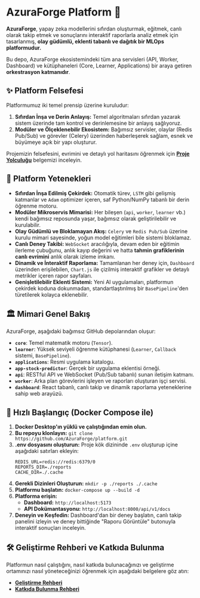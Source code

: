 # AzuraForge Platform 🚀

**AzuraForge**, yapay zeka modellerini sıfırdan oluşturmak, eğitmek, canlı olarak takip etmek ve sonuçlarını interaktif raporlarla analiz etmek için tasarlanmış, **olay güdümlü, eklenti tabanlı ve dağıtık bir MLOps platformudur.**

Bu depo, AzuraForge ekosistemindeki tüm ana servisleri (API, Worker, Dashboard) ve kütüphaneleri (Core, Learner, Applications) bir araya getiren **orkestrasyon katmanıdır**.

## ✨ Platform Felsefesi

Platformumuz iki temel prensip üzerine kuruludur:

1.  **Sıfırdan İnşa ve Derin Anlayış:** Temel algoritmaları sıfırdan yazarak sistem üzerinde tam kontrol ve derinlemesine bir anlayış sağlıyoruz.
2.  **Modüler ve Ölçeklenebilir Ekosistem:** Bağımsız servisler, olaylar (Redis Pub/Sub) ve görevler (Celery) üzerinden haberleşerek sağlam, esnek ve büyümeye açık bir yapı oluşturur.

Projemizin felsefesini, evrimini ve detaylı yol haritasını öğrenmek için **[Proje Yolculuğu](./docs/PROJECT_JOURNEY.md)** belgemizi inceleyin.

## 🌟 Platform Yetenekleri

*   **Sıfırdan İnşa Edilmiş Çekirdek:** Otomatik türev, `LSTM` gibi gelişmiş katmanlar ve `Adam` optimizer içeren, saf Python/NumPy tabanlı bir derin öğrenme motoru.
*   **Modüler Mikroservis Mimarisi:** Her bileşen (`api`, `worker`, `learner` vb.) kendi bağımsız reposunda yaşar, bağımsız olarak geliştirilebilir ve kurulabilir.
*   **Olay Güdümlü ve Bloklamayan Akış:** `Celery` ve `Redis Pub/Sub` üzerine kurulu mimari sayesinde, yoğun model eğitimleri bile sistemi bloklamaz.
*   **Canlı Deney Takibi:** `WebSocket` aracılığıyla, devam eden bir eğitimin ilerleme çubuğunu, anlık kayıp değerini ve hatta **tahmin grafiklerinin canlı evrimini** anlık olarak izleme imkanı.
*   **Dinamik ve İnteraktif Raporlama:** Tamamlanan her deney için, `Dashboard` üzerinden erişilebilen, `Chart.js` ile çizilmiş interaktif grafikler ve detaylı metrikler içeren rapor sayfaları.
*   **Genişletilebilir Eklenti Sistemi:** Yeni AI uygulamaları, platformun çekirdek koduna dokunmadan, standartlaştırılmış bir `BasePipeline`'den türetilerek kolayca eklenebilir.

## 🏛️ Mimari Genel Bakış

AzuraForge, aşağıdaki bağımsız GitHub depolarından oluşur:

-   **`core`**: Temel matematik motoru (`Tensor`).
-   **`learner`**: Yüksek seviyeli öğrenme kütüphanesi (`Learner`, `Callback` sistemi, `BasePipeline`).
-   **`applications`**: Resmi uygulama katalogu.
-   **`app-stock-predictor`**: Gerçek bir uygulama eklentisi örneği.
-   **`api`**: RESTful API ve WebSocket (Pub/Sub tabanlı) sunan iletişim katmanı.
-   **`worker`**: Arka plan görevlerini işleyen ve raporları oluşturan işçi servisi.
-   **`dashboard`**: React tabanlı, canlı takip ve dinamik raporlama yeteneklerine sahip web arayüzü.

## 🚀 Hızlı Başlangıç (Docker Compose ile)

1.  **Docker Desktop'ın yüklü ve çalıştığından emin olun.**
2.  **Bu repoyu klonlayın:** `git clone https://github.com/AzuraForge/platform.git`
3.  **.env dosyasını oluşturun:** Proje kök dizininde `.env` oluşturup içine aşağıdaki satırları ekleyin:
    ```
    REDIS_URL=redis://redis:6379/0
    REPORTS_DIR=./reports
    CACHE_DIR=./.cache
    ```
4.  **Gerekli Dizinleri Oluşturun:** `mkdir -p ./reports ./.cache`
5.  **Platformu başlatın:** `docker-compose up --build -d`
6.  **Platforma erişin:**
    -   **Dashboard:** `http://localhost:5173`
    -   **API Dokümantasyonu:** `http://localhost:8000/api/v1/docs`
7.  **Deneyin ve Keşfedin:** Dashboard'dan bir deney başlatın, canlı takip panelini izleyin ve deney bittiğinde "Raporu Görüntüle" butonuyla interaktif sonuçları inceleyin.

## 🛠️ Geliştirme Rehberi ve Katkıda Bulunma

Platformun nasıl çalıştığını, nasıl katkıda bulunacağınızı ve geliştirme ortamınızı nasıl yöneteceğinizi öğrenmek için aşağıdaki belgelere göz atın:

-   **[Geliştirme Rehberi](./docs/DEVELOPMENT_GUIDE.md)**
-   **[Katkıda Bulunma Rehberi](./docs/CONTRIBUTING.md)**